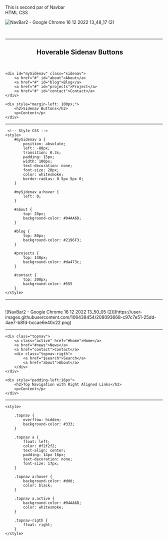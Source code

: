 This is second par of Navbar
<Br>
HTML CSS

![NavBar2 - Google Chrome 16 12 2022 13_48_17 (2)](https://user-images.githubusercontent.com/106438454/208093204-7bb22c2e-3eda-40a4-b4b0-c117f02cf89e.png)

<br>
<hr>
<!-- Hoverable Sidenav Buttons -->
    <h2 style="margin-left: 100px;">Hoverable Sidenav Buttons</h2>
    <br>

    <div id="mySidenav" class="sidenav">
        <a href="#" id="about">About</a>
        <a href="#" id="blog">Blog</a>
        <a href="#" id="projects">Project</a>
        <a href="#" id="contact">Contact</a>
    </div>

    <div style="margin-left: 100px;">
        <h2>Sidenav Buttons</h2>
        <p>Content</p>
    </div>
 <hr>
 
     <!-- Style CSS -->
    <style>
        #mySidenav a {
            position: absolute;
            left: -80px;
            transition: 0.3s;
            padding: 15px;
            width: 100px;
            text-decoration: none;
            font-size: 20px;
            color: whitesmoke;
            border-radius: 0 5px 5px 0;
        }

        #mySidenav a:hover {
            left: 0;
        }

        #about {
            top: 20px;
            background-color: #04AA6D;
        }

        #blog {
            top: 80px;
            background-color: #2196F3;
        }

        #projects {
            top: 140px;
            background-color: #da473c;
        }

        #contact {
            top: 200px;
            background-color: #555
        }
    </style>
    
<hr>
<br>
 ![NavBar2 - Google Chrome 16 12 2022 13_50_05 (2)](https://user-images.githubusercontent.com/106438454/208093668-c97c7e51-25dd-4ae7-b8fd-bccae6e40c22.png)

<br>
<hr>
<!-- Top Navigation with rigth link -->

    <div class="topnav">
        <a class="active" href="#home">Home</a>
        <a href="#news">News</a>
        <a href="contact">Contact</a>
        <div class="topnav-rigth">
            <a href="$search">Search</a>
            <a href="about">About</a>
        </div>
    </div>

    <div style="padding-left:16px">
        <h2>Top Navigation with Right Aligned Links</h2>
        <p>Content</p>
    </div>
    
 <hr>
 
  <!-- Style CSS -->

    <style>

        .topnav {
            overflow: hidden;
            background-color: #333;
        }

        .topnav a {
            float: left;
            color: #f2f2f2;
            text-align: center;
            padding: 14px 16px;
            text-decoration: none;
            font-size: 17px;
        }

        .topnav a:hover {
            background-color: #ddd;
            color: black;
        }

        .topnav a.active {
            background-color: #04AA6D;
            color: whitesmoke;
        }

        .topnav-rigth {
            float: right;
        }
    </style>
 
